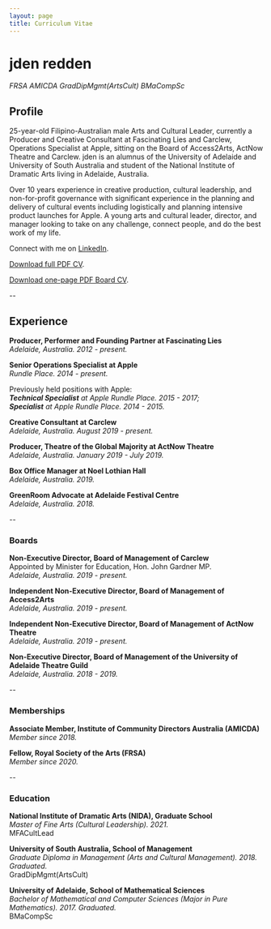 ```yaml
---
layout: page
title: Curriculum Vitae
---
```


# jden redden 
*FRSA AMICDA GradDipMgmt(ArtsCult) BMaCompSc*


## Profile

25-year-old Filipino-Australian male Arts and Cultural Leader, currently a Producer and Creative Consultant at Fascinating Lies and Carclew, Operations Specialist at Apple, sitting on the Board of Access2Arts, ActNow Theatre and Carclew. jden is an alumnus of the University of Adelaide and University of South Australia and student of the National Institute of Dramatic Arts living in Adelaide, Australia. 

Over 10 years experience in creative production, cultural leadership, and non-for-profit governance with significant experience in the planning and delivery of cultural events including logistically and planning intensive product launches for Apple. A young arts and cultural leader, director, and manager looking to take on any challenge, connect people, and do the best work of my life.

Connect with me on [LinkedIn](https://www.linkedin.com/in/jdenredden).

[Download full PDF CV](/content/documents/jden-redden-CV.pdf). 

[Download one-page PDF Board CV](/content/documents/jden-redden-board-CV.pdf).

-- 

## Experience
 
**Producer, Performer and Founding Partner at Fascinating Lies**  
*Adelaide, Australia. 2012 - present.*

**Senior Operations Specialist at Apple**  
*Rundle Place. 2014 - present.*

Previously held positions with Apple:  
***Technical Specialist** at Apple Rundle Place. 2015 - 2017;*  
***Specialist** at Apple Rundle Place. 2014 - 2015.*

**Creative Consultant at Carclew**  
*Adelaide, Australia. August 2019 - present.*

**Producer, Theatre of the Global Majority at ActNow Theatre**  
*Adelaide, Australia. January 2019 - July 2019.*

**Box Office Manager at Noel Lothian Hall**  
*Adelaide, Australia. 2019.*

**GreenRoom Advocate at Adelaide Festival Centre**  
*Adelaide, Australia. 2018.*

--

### Boards	

**Non-Executive Director, Board of Management of Carclew**  
Appointed by Minister for Education, Hon. John Gardner MP.  
*Adelaide, Australia. 2019 - present.*

**Independent Non-Executive Director, Board of Management of Access2Arts**  
*Adelaide, Australia. 2019 - present.*

**Independent Non-Executive Director, Board of Management of ActNow Theatre**  
*Adelaide, Australia. 2019 - present.*

**Non-Executive Director, Board of Management of the University of Adelaide Theatre Guild**  
*Adelaide, Australia. 2018 - 2019.*

--

### Memberships

**Associate Member, Institute of Community Directors Australia (AMICDA)**  
*Member since 2018.*

**Fellow, Royal Society of the Arts (FRSA)**  
*Member since 2020.*

--

### Education

**National Institute of Dramatic Arts (NIDA), Graduate School**  
*Master of Fine Arts (Cultural Leadership). 2021.*  
MFACultLead

**University of South Australia, School of Management**  
*Graduate Diploma in Management (Arts and Cultural Management). 2018. Graduated.*  
GradDipMgmt(ArtsCult)

**University of Adelaide, School of Mathematical Sciences**  
*Bachelor of Mathematical and Computer Sciences (Major in Pure Mathematics). 2017. Graduated.*  
BMaCompSc